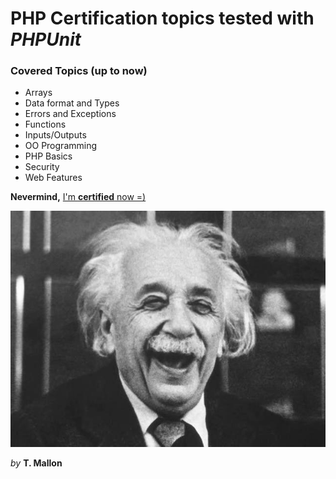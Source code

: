 # PHP Certification topics tested with *PHPUnit*

### Covered Topics (up to now)
* Arrays
* Data format and Types
* Errors and Exceptions
* Functions
* Inputs/Outputs
* OO Programming
* PHP Basics
* Security
* Web Features

**Nevermind,** [I'm **certified** now =)](http://www.zend.com/en/yellow-pages/ZEND027347)

![GitHub Logo](mein_stream_mit_Mallon_und_semitischen.jpeg)

*by* **T. Mallon**
